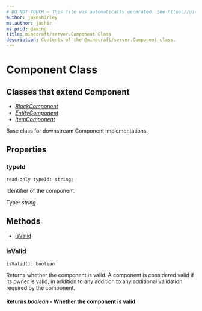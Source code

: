 ```yaml
---
# DO NOT TOUCH — This file was automatically generated. See https://github.com/mojang/minecraftapidocsgenerator to modify descriptions, examples, etc.
author: jakeshirley
ms.author: jashir
ms.prod: gaming
title: minecraft/server.Component Class
description: Contents of the @minecraft/server.Component class.
---
```

# Component Class

## Classes that extend Component
- [*BlockComponent*](BlockComponent.md)
- [*EntityComponent*](EntityComponent.md)
- [*ItemComponent*](ItemComponent.md)

Base class for downstream Component implementations.

## Properties

### **typeId**
`read-only typeId: string;`

Identifier of the component.

Type: *string*

## Methods
- [isValid](#isvalid)

### **isValid**
`
isValid(): boolean
`

Returns whether the component is valid. A component is considered valid if its owner is valid, in addition to any addition to any additional validation required by the component.

#### **Returns** *boolean* - Whether the component is valid.
